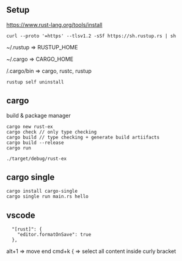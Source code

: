 ## Setup
https://www.rust-lang.org/tools/install
```
curl --proto '=https' --tlsv1.2 -sSf https://sh.rustup.rs | sh

```
~/.rustup => RUSTUP_HOME

~/.cargo => CARGO_HOME

/.cargo/bin => cargo, rustc, rustup

```
rustup self uninstall
```

## cargo
build & package manager
```
cargo new rust-ex
cargo check // only type checking
cargo build // type checking + generate build artiifacts
cargo build --release
cargo run
```
```
./target/debug/rust-ex
```

## cargo single
```
cargo install cargo-single
cargo single run main.rs hello
```


## vscode
```
  "[rust]": {
    "editor.formatOnSave": true
  },
```
alt+1 => move end
cmd+k { => select all content inside curly bracket